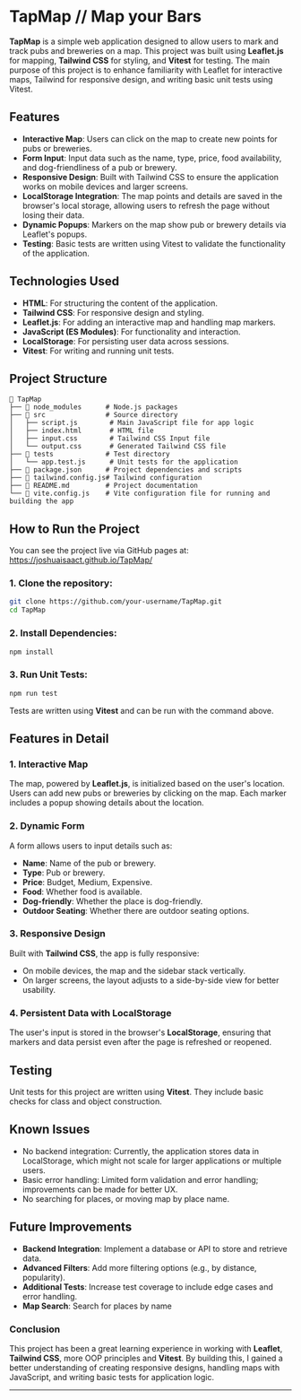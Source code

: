 <h1>TapMap // Map your Bars</h1>

**TapMap** is a simple web application designed to allow users to mark and track pubs and breweries on a map. This project was built using **Leaflet.js** for mapping, **Tailwind CSS** for styling, and **Vitest** for testing. The main purpose of this project is to enhance familiarity with Leaflet for interactive maps, Tailwind for responsive design, and writing basic unit tests using Vitest.

## Features

- **Interactive Map**: Users can click on the map to create new points for pubs or breweries.
- **Form Input**: Input data such as the name, type, price, food availability, and dog-friendliness of a pub or brewery.
- **Responsive Design**: Built with Tailwind CSS to ensure the application works on mobile devices and larger screens.
- **LocalStorage Integration**: The map points and details are saved in the browser's local storage, allowing users to refresh the page without losing their data.
- **Dynamic Popups**: Markers on the map show pub or brewery details via Leaflet's popups.
- **Testing**: Basic tests are written using Vitest to validate the functionality of the application.

## Technologies Used

- **HTML**: For structuring the content of the application.
- **Tailwind CSS**: For responsive design and styling.
- **Leaflet.js**: For adding an interactive map and handling map markers.
- **JavaScript (ES Modules)**: For functionality and interaction.
- **LocalStorage**: For persisting user data across sessions.
- **Vitest**: For writing and running unit tests.

## Project Structure

```plaintext
📁 TapMap
├── 📁 node_modules      # Node.js packages
├── 📁 src               # Source directory
│   ├── script.js        # Main JavaScript file for app logic
│   ├── index.html       # HTML file
│   ├── input.css        # Tailwind CSS Input file
│   └── output.css       # Generated Tailwind CSS file
├── 📁 tests             # Test directory
│   └── app.test.js      # Unit tests for the application
├── 📄 package.json      # Project dependencies and scripts
├── 📄 tailwind.config.js# Tailwind configuration
├── 📄 README.md         # Project documentation
└── 📄 vite.config.js    # Vite configuration file for running and building the app
```

## How to Run the Project

You can see the project live via GitHub pages at: https://joshuaisaact.github.io/TapMap/

### 1. Clone the repository:

```bash
git clone https://github.com/your-username/TapMap.git
cd TapMap
```

### 2. Install Dependencies:

```bash
npm install
```

### 3.  Run Unit Tests:

```bash
npm run test
```

Tests are written using **Vitest** and can be run with the command above.

## Features in Detail

### 1. Interactive Map

The map, powered by **Leaflet.js**, is initialized based on the user's location. Users can add new pubs or breweries by clicking on the map. Each marker includes a popup showing details about the location.

### 2. Dynamic Form

A form allows users to input details such as:

- **Name**: Name of the pub or brewery.
- **Type**: Pub or brewery.
- **Price**: Budget, Medium, Expensive.
- **Food**: Whether food is available.
- **Dog-friendly**: Whether the place is dog-friendly.
- **Outdoor Seating**: Whether there are outdoor seating options.

### 3. Responsive Design

Built with **Tailwind CSS**, the app is fully responsive:

- On mobile devices, the map and the sidebar stack vertically.
- On larger screens, the layout adjusts to a side-by-side view for better usability.

### 4. Persistent Data with LocalStorage

The user's input is stored in the browser's **LocalStorage**, ensuring that markers and data persist even after the page is refreshed or reopened.

## Testing

Unit tests for this project are written using **Vitest**. They include basic checks for class and object construction.

## Known Issues

- No backend integration: Currently, the application stores data in LocalStorage, which might not scale for larger applications or multiple users.
- Basic error handling: Limited form validation and error handling; improvements can be made for better UX.
- No searching for places, or moving map by place name.

## Future Improvements

- **Backend Integration**: Implement a database or API to store and retrieve data.
- **Advanced Filters**: Add more filtering options (e.g., by distance, popularity).
- **Additional Tests**: Increase test coverage to include edge cases and error handling.
- **Map Search**: Search for places by name

### Conclusion

This project has been a great learning experience in working with **Leaflet**, **Tailwind CSS**, more OOP principles and **Vitest**. By building this, I gained a better understanding of creating responsive designs, handling maps with JavaScript, and writing basic tests for application logic.

---
